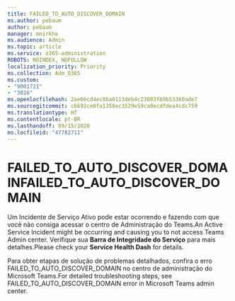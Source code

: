 ```yaml
---
title: FAILED_TO_AUTO_DISCOVER_DOMAIN
ms.author: pebaum
author: pebaum
manager: mnirkhe
ms.audience: Admin
ms.topic: article
ms.service: o365-administration
ROBOTS: NOINDEX, NOFOLLOW
localization_priority: Priority
ms.collection: Adm_O365
ms.custom:
- "9001721"
- "3816"
ms.openlocfilehash: 2ae66cd4ec8ba0113deb4c23803f69b53360ade7
ms.sourcegitcommit: c6692ce0fa1358ec3529e59ca0ecdfdea4cdc759
ms.translationtype: HT
ms.contentlocale: pt-BR
ms.lasthandoff: 09/15/2020
ms.locfileid: "47782711"
---
```

# <a name="failed_to_auto_discover_domain"></a><span data-ttu-id="fc465-102">FAILED_TO_AUTO_DISCOVER_DOMAIN</span><span class="sxs-lookup"><span data-stu-id="fc465-102">FAILED_TO_AUTO_DISCOVER_DOMAIN</span></span>

<span data-ttu-id="fc465-103">Um Incidente de Serviço Ativo pode estar ocorrendo e fazendo com que você não consiga acessar o centro de Administração do Teams.</span><span class="sxs-lookup"><span data-stu-id="fc465-103">An Active Service Incident might be occurring and causing you to not access Teams Admin center.</span></span> <span data-ttu-id="fc465-104">Verifique sua **Barra de Integridade do Serviço** para mais detalhes.</span><span class="sxs-lookup"><span data-stu-id="fc465-104">Please check your **Service Health Dash** for details.</span></span>

<span data-ttu-id="fc465-105">Para obter etapas de solução de problemas detalhados, confira o erro FAILED_TO_AUTO_DISCOVER_DOMAIN no centro de administração do Microsoft Teams.</span><span class="sxs-lookup"><span data-stu-id="fc465-105">For detailed troubleshooting steps, see FAILED_TO_AUTO_DISCOVER_DOMAIN error in Microsoft Teams admin center.</span></span>

